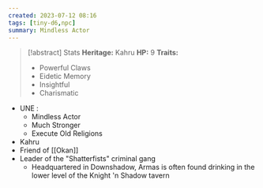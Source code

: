 ```yaml
---
created: 2023-07-12 08:16
tags: [tiny-d6,npc]
summary: Mindless Actor 
---
```

> [!abstract] Stats
> **Heritage:** Kahru
>**HP:** 9
> **Traits:**
> - Powerful Claws
> - Eidetic Memory
> - Insightful
> - Charismatic
 
- UNE : 
	- Mindless Actor
	- Much Stronger
	- Execute Old Religions
- Kahru
- Friend of [[Okan]]
- Leader of the "Shatterfists" criminal gang 
	- Headquartered in Downshadow, Armas is often found drinking in the lower level of the Knight 'n Shadow tavern